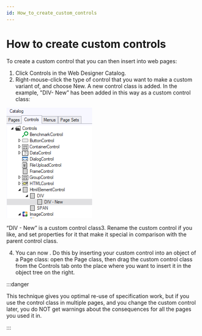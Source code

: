 ```yaml
---
id: How_to_create_custom_controls
---
```


# How to create custom controls

To create a custom control that you can then insert into web pages:

1. Click Controls in the Web Designer Catalog.
2. Right-mouse-click the type of control that you want to make a custom variant of, and choose New. A new control class is added. In the example, "DIV- New” has been added in this way as a custom control class:

![](./assets/832cad47-2656-4508-9fa7-fd4f9baad9f3.png)

“DIV - New” is a custom control class3. Rename the custom control if you like, and set properties for it that make it special in comparison with the parent control class.

4. You can now . Do this by inserting your custom control into an object of a Page class: open the Page class, then drag the custom control class from the Controls tab onto the place where you want to insert it in the object tree on the right.


:::danger

This technique gives you optimal re-use of specification work, but if you use the control class in multiple pages, and you change the custom control later, you do NOT get warnings about the consequences for all the pages you used it in.

:::
